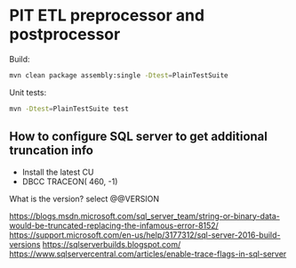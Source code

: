 # PIT ETL preprocessor and postprocessor

Build:

```bash
mvn clean package assembly:single -Dtest=PlainTestSuite
```

Unit tests:

```bash
mvn -Dtest=PlainTestSuite test
```

## How to configure SQL server to get additional truncation info

* Install the latest CU
* DBCC TRACEON( 460, -1)

What is the version?
select @@VERSION

https://blogs.msdn.microsoft.com/sql_server_team/string-or-binary-data-would-be-truncated-replacing-the-infamous-error-8152/
https://support.microsoft.com/en-us/help/3177312/sql-server-2016-build-versions
https://sqlserverbuilds.blogspot.com/
https://www.sqlservercentral.com/articles/enable-trace-flags-in-sql-server